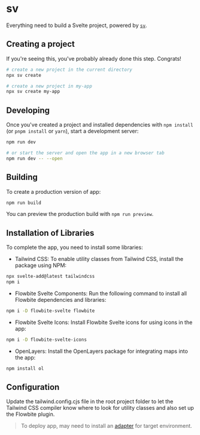 # sv

Everything need to build a Svelte project, powered by [`sv`](https://github.com/sveltejs/cli).

## Creating a project

If you're seeing this, you've probably already done this step. Congrats!

```bash
# create a new project in the current directory
npx sv create

# create a new project in my-app
npx sv create my-app
```

## Developing

Once you've created a project and installed dependencies with `npm install` (or `pnpm install` or `yarn`), start a development server:

```bash
npm run dev

# or start the server and open the app in a new browser tab
npm run dev -- --open
```

## Building

To create a production version of app:

```bash
npm run build
```

You can preview the production build with `npm run preview`.

## Installation of Libraries

To complete the app, you need to install some libraries:

- Tailwind CSS: To enable utility classes from Tailwind CSS, install the package using NPM:

```bash
npx svelte-add@latest tailwindcss
npm i
```

- Flowbite Svelte Components: Run the following command to install all Flowbite dependencies and libraries:

```bash
npm i -D flowbite-svelte flowbite
```

- Flowbite Svelte Icons: Install Flowbite Svelte icons for using icons in the app:

```bash
npm i -D flowbite-svelte-icons
```

- OpenLayers: Install the OpenLayers package for integrating maps into the app:

```bash
npm install ol
```

## Configuration

Update the tailwind.config.cjs file in the root project folder to let the Tailwind CSS compiler know where to look for utility classes and also set up the Flowbite plugin.

> To deploy app, may need to install an [adapter](https://svelte.dev/docs/kit/adapters) for target environment.
